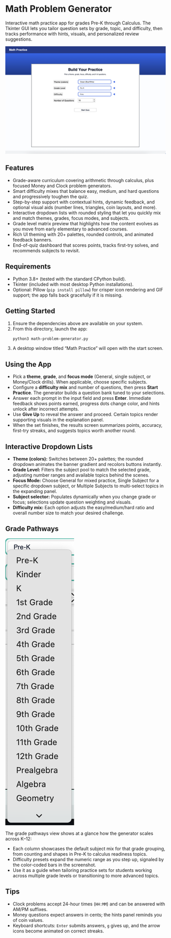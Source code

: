 # Math Problem Generator

Interactive math practice app for grades Pre-K through Calculus. The Tkinter GUI lets you tailor question sets by grade, topic, and difficulty, then tracks performance with hints, visuals, and personalized review suggestions.

![Math Problem Generator interface](math%20generator%20image.png)

## Features
- Grade-aware curriculum covering arithmetic through calculus, plus focused Money and Clock problem generators.
- Smart difficulty mixes that balance easy, medium, and hard questions and progressively toughen the quiz.
- Step-by-step support with contextual hints, dynamic feedback, and optional visual aids (number lines, triangles, coin layouts, and more).
- Interactive dropdown lists with rounded styling that let you quickly mix and match themes, grades, focus modes, and subjects.
- Grade level matrix preview that highlights how the content evolves as you move from early elementary to advanced courses.
- Rich UI theming with 20+ palettes, rounded controls, and animated feedback banners.
- End-of-quiz dashboard that scores points, tracks first-try solves, and recommends subjects to revisit.

## Requirements
- Python 3.8+ (tested with the standard CPython build).
- Tkinter (included with most desktop Python installations).
- Optional: Pillow (`pip install pillow`) for crisper icon rendering and GIF support; the app falls back gracefully if it is missing.

## Getting Started
1. Ensure the dependencies above are available on your system.
2. From this directory, launch the app:
   ```bash
   python3 math-problem-generator.py
   ```
3. A desktop window titled “Math Practice” will open with the start screen.

## Using the App
- Pick a **theme**, **grade**, and **focus mode** (General, single subject, or Money/Clock drills). When applicable, choose specific subjects.
- Configure a **difficulty mix** and number of questions, then press **Start Practice**. The generator builds a question bank tuned to your selections.
- Answer each prompt in the input field and press **Enter**. Immediate feedback shows points earned, progress dots change color, and hints unlock after incorrect attempts.
- Use **Give Up** to reveal the answer and proceed. Certain topics render supporting visuals in the explanation panel.
- When the set finishes, the results screen summarizes points, accuracy, first-try streaks, and suggests topics worth another round.

## Interactive Dropdown Lists
- **Theme (colors):** Switches between 20+ palettes; the rounded dropdown animates the banner gradient and recolors buttons instantly.
- **Grade Level:** Filters the subject pool to match the selected grade, adjusting number ranges and available topics behind the scenes.
- **Focus Mode:** Choose General for mixed practice, Single Subject for a specific dropdown subject, or Multiple Subjects to multi-select topics in the expanding panel.
- **Subject selector:** Populates dynamically when you change grade or focus; selections update question weighting and visuals.
- **Difficulty mix:** Each option adjusts the easy/medium/hard ratio and overall number size to match your desired challenge.

## Grade Pathways
![Grade progression overview](various%20grade%20levels.png)

The grade pathways view shows at a glance how the generator scales across K–12:
- Each column showcases the default subject mix for that grade grouping, from counting and shapes in Pre-K to calculus readiness topics.
- Difficulty presets expand the numeric range as you step up, signaled by the color-coded bars in the screenshot.
- Use it as a guide when tailoring practice sets for students working across multiple grade levels or transitioning to more advanced topics.

## Tips
- Clock problems accept 24-hour times (`HH:MM`) and can be answered with AM/PM suffixes.
- Money questions expect answers in cents; the hints panel reminds you of coin values.
- Keyboard shortcuts: `Enter` submits answers, `g` gives up, and the arrow icons become animated on correct streaks.
